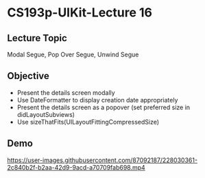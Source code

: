 #  CS193p-UIKit-Lecture 16

## Lecture Topic
Modal Segue, Pop Over Segue, Unwind Segue

## Objective 
- Present the details screen modally
- Use DateFormatter to display creation date appropriately 
- Present the details screen as a popover (set preferred size in didLayoutSubviews)
- Use sizeThatFits(UILayoutFittingCompressedSize)


## Demo

https://user-images.githubusercontent.com/87092187/228030361-2c840b2f-b2aa-42d9-9acd-a70709fab698.mp4


